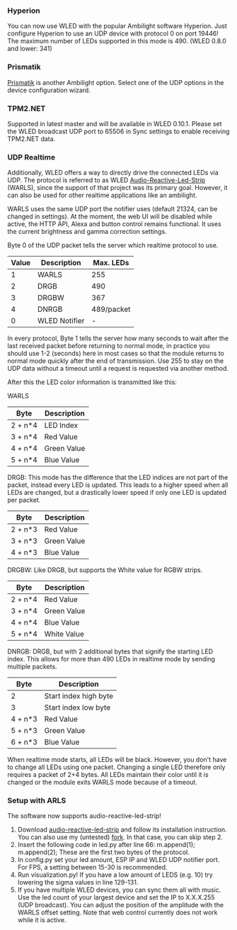 ### Hyperion

You can now use WLED with the popular Ambilight software Hyperion.
Just configure Hyperion to use an UDP device with protocol 0 on port 19446!
The maximum number of LEDs supported in this mode is 490. (WLED 0.8.0 and lower: 341)

### Prismatik

[Prismatik](https://github.com/psieg/Lightpack) is another Ambilight option.
Select one of the UDP options in the device configuration wizard.

### TPM2.NET

Supported in latest master and will be available in WLED 0.10.1.
Please set the WLED broadcast UDP port to 65506 in Sync settings to enable receiving TPM2.NET data.

### UDP Realtime

Additionally, WLED offers a way to directly drive the connected LEDs via UDP. The protocol is referred to as WLED [Audio-Reactive-Led-Strip](https://github.com/scottlawsonbc/audio-reactive-led-strip) (WARLS), since the support of that project was its primary goal. However, it can also be used for other realtime applications like an ambilight.

WARLS uses the same UDP port the notifier uses (default 21324, can be changed in settings).
At the moment, the web UI will be disabled while active, the HTTP API, Alexa and button control remains functional.
It uses the current brightness and gamma correction settings.

Byte 0 of the UDP packet tells the server which realtime protocol to use.

Value | Description | Max. LEDs
--- | --- | ---
1 | WARLS | 255
2 | DRGB | 490
3 | DRGBW | 367
4 | DNRGB | 489/packet
0 | WLED Notifier | -

In every protocol, Byte 1 tells the server how many seconds to wait after the last received packet before returning to normal mode, in practice you should use 1-2 (seconds) here in most cases so that the module returns to normal mode quickly after the end of transmission. Use 255 to stay on the UDP data without a timeout until a request is requested via another method.

After this the LED color information is transmitted like this:

WARLS

Byte | Description
--- | ---
2 + n*4 | LED Index
3 + n*4 | Red Value
4 + n*4 | Green Value
5 + n*4 | Blue Value

DRGB:
This mode has the difference that the LED indices are not part of the packet, instead every LED is updated. This leads to a higher speed when all LEDs are changed, but a drastically lower speed if only one LED is updated per packet.

Byte | Description
--- | ---
2 + n*3 | Red Value
3 + n*3 | Green Value
4 + n*3 | Blue Value

DRGBW:
Like DRGB, but supports the White value for RGBW strips.

Byte | Description
--- | ---
2 + n*4 | Red Value
3 + n*4 | Green Value
4 + n*4 | Blue Value
5 + n*4 | White Value

DNRGB:
DRGB, but with 2 additional bytes that signify the starting LED index.
This allows for more than 490 LEDs in realtime mode by sending multiple packets.

Byte | Description
--- | ---
2 | Start index high byte
3 | Start index low byte
4 + n*3 | Red Value
5 + n*3 | Green Value
6 + n*3 | Blue Value


When realtime mode starts, all LEDs will be black. However, you don't have to change all LEDs using one packet.
Changing a single LED therefore only requires a packet of 2+4 bytes. All LEDs maintain their color until it is changed or the module exits WARLS mode because of a timeout.

### Setup with ARLS

The software now supports audio-reactive-led-strip!

1. Download [audio-reactive-led-strip](https://github.com/scottlawsonbc/audio-reactive-led-strip) and follow its installation instruction. You can also use my (untested) [fork](https://github.com/Aircoookie/audio-reactive-led-strip). In that case, you can skip step 2.
2. Insert the following code in led.py after line 66:
    m.append(1);
    m.append(2);
   These are the first two bytes of the protocol.
3. In config.py set your led amount, ESP IP and WLED UDP notifier port. For FPS, a setting between 15-30 is recommended.
4. Run visualization.py! If you have a low amount of LEDS (e.g. 10) try lowering the sigma values in line 129-131.
5. If you have multiple WLED devices, you can sync them all with music.
Use the led count of your largest device and set the IP to X.X.X.255 (UDP broadcast).
You can adjust the position of the amplitude with the WARLS offset setting.
Note that web control currently does not work while it is active.